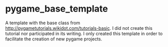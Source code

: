 # pygame_base_template
A template with the base class from http://pygametutorials.wikidot.com/tutorials-basic.
I did not create this tutorial nor participated in its writing. I only created this template in order to facilitate the creation of new pygame projects.
